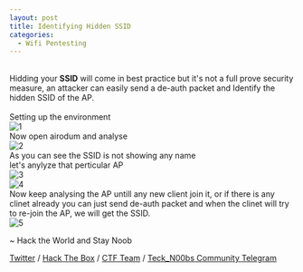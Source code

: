 ```yaml
---
layout: post
title: Identifying Hidden SSID
categories:
  - Wifi Pentesting
---
```


<br>Hidding your **SSID** will come in best practice but it's not a full prove security measure, an attacker can easily send a de-auth packet and Identify the hidden SSID of the AP.
<br>
<br>Setting up the environment
<br>![1](https://teckk2.github.io/assets/images/Wifi/4.PNG)
<br>Now open airodum and analyse
<br>![2](https://teckk2.github.io/assets/images/Wifi/5.PNG)
<br>As you can see the SSID is not showing any name
<br>let's anylyze that perticular AP
<br>![3](https://teckk2.github.io/assets/images/Wifi/6.PNG)
<br>![4](https://teckk2.github.io/assets/images/Wifi/7.PNG)
<br>Now keep analysing the AP untill any new client join it, or if there is any clinet already you can just send de-auth packet and when the clinet will try to re-join the AP, we will get the SSID.
<br>![5](https://teckk2.github.io/assets/images/Wifi/8.PNG)


<p class="message">
  ~ Hack the World and Stay Noob
</p>

[Twitter](https://twitter.com/Teck__K2) / [Hack The Box](https://www.hackthebox.eu/profile/966) / [CTF Team](https://ctftime.org/team/20102) /
[Teck_N00bs Community Telegram](https://t.me/Teck_N00bs)

<script src="https://www.hackthebox.eu/badge/966"> </script>
